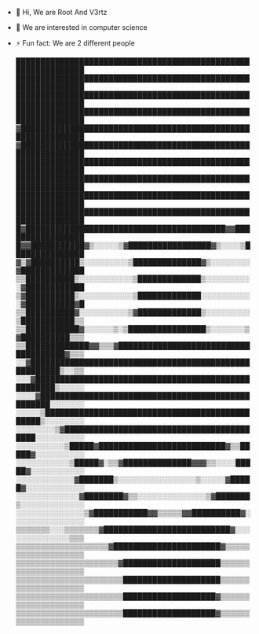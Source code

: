 - 👋 Hi, We are Root And V3rtz
- 👀 We are interested in computer science
- ⚡ Fun fact: We are 2 different people


    ██████████████████████████████████████████████████████████████
    ██████████████████████████████████████████████████████████████
    ██████████████████████████████████████████████████████████████
    ██████████████████████████████████████████████████████████████
    ▓█████████████████████████████████████████████████████████████
    ▓█████████████████████████████████████████████████████████████
    ██████████████████████████████████████████████████████████████
    ██████████████████████████████████████████████████████████████
    ██████████████████████████████████████████████████████████████
    ██████████████████████████████████████████████████████████████
    █▓█████████████████████████████████████████▓▓█████████████████
    █▓▓███████████▓▒░░░░░▒▓█████████████████▓▒░░░░▒███████████████
    ▓▒▓██████████▒░░░░░░░░░▒██████████████▓▒░░░░░░░░▓█████████████
    ▒▒██████████▒░░░░░░░░░░░▒█████████████▒░░░░░░░░░░▓████████████
    ▒▓██████████▒░░░░░░░░░░░▒█████████████░░░░░░░░░░░▓██████████▓█
    ▒▒██████████▓░░░░░░░░░░▒▓█████████████▒░░░░░░░░░▒███████████▒▒
    ▒▒███████████▓░░░░░░▒░▒████████████████▒░░░░░░░▒▓██████████▒▒▒
    ▒▒█████████████▓▓▒▒▒▓█████████████████████████████████████▓▒▒▒
    ░░▓██████████████████████████████████████████████████████▒░░▒▒
    ░░░▓████████████████████████████████████████████████████▒░░░░░
    ░░░░▓██████████████████████████████████████████████████░░░░░░░
    ░░░░░▒███████████████████████████████████████████████▒░░░░░░░░
    ░░░░░░░░▒▓██████████████████████████████████████████░░░░░░░░░░
    ░░░░░░░░░░▒█████▓██████████████████████████▓▒▒█████▓░░░░░░░░░░
    ░░░░░░░░░░░▒█████▓░▒▒▓██████████████▓▓▓▒▒░░░░█████▓░░░░░░░░░░░
    ░░░░░░░░░░░░▓███████▒░░░░░░░░░░░░░░░░▒░░░░░▓█████▓░░░░░░░░░░░░
    ░░░░░░░░░░░░░▓████████▓▒▒░░░░░░░░░░░░░░▒▓███████▒░░░░░░░░░░░░░
    ░░░░░░░░░░░░░░▒▓███████████▓▓▒▒▒▒▒▓▓██████████▓░░░░░░░░░░░░░░░
    ▒▒▒▒▒▒▒░░░▒▒▒▒▒▒▒▓██████████████████████████▓░░░░░░░░░░░░░░▒▒▒
    ▒▒▒▒▒▒▒▒▒▒▒▒▒▒▒▒▒▒▒▓██████████████████████▓▒▒▒▒▒▒▒▒▒▒▒▒▒▒▒▒▒▒▒
    ▒▒▒▒▒▒▒▒▒▒▒▒▒▒▒▒▒▒▒▒▒▓████████████████████▒▒▒▒▒▒▒▒▒▒▒▒▒▒▒▒▒▒▒▒
    ▒▒▒▒▒▒▒▒▒▒▒▒▒▒▒▒▒▒▒▒▒▒████████████████████▒▒▒▒▒▒▒▒▒▒▒▒▒▒▒▒▒▒▒▒
    ▒▒▒▒▒▒▒▒▒▒▒▒▒▒▒▒▒▒▒▒▒▒███████████████████▓▒▒▒▒▒▒▒▒▒▒▒▒▒▒▒▒▒▒▒▒
    ▒▒▒▒▒▒▒▒▒▒▒▒▒▒▒▒▒▒▒▒▒▒███████████████████▓▒▒▒▒▒▒▒▒▒▒▒▒▒▒▒▒▒▒▒▒

